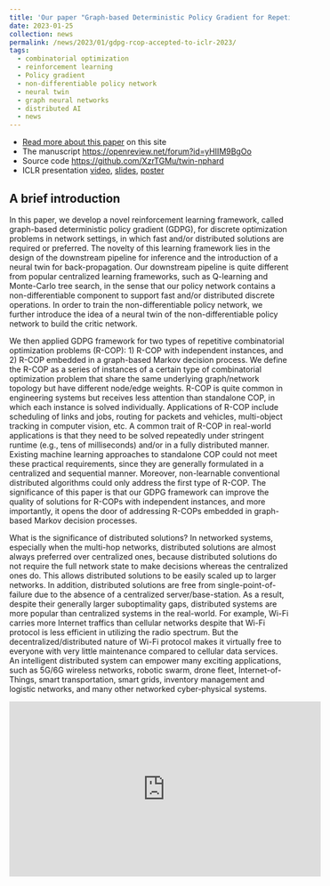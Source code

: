 ```yaml
---
title: 'Our paper "Graph-based Deterministic Policy Gradient for Repetitive Combinatorial Optimization Problems" is accepted to International Conference on Learning Representations (ICLR) 2023'
date: 2023-01-25
collection: news
permalink: /news/2023/01/gdpg-rcop-accepted-to-iclr-2023/
tags:
  - combinatorial optimization
  - reinforcement learning
  - Policy gradient
  - non-differentiable policy network
  - neural twin
  - graph neural networks
  - distributed AI
  - news
---
```



- [Read more about this paper](/publications/2023-02-01-graph-based-deterministic-policy-gradient-for-rcop.html) on this site
- The manuscript <https://openreview.net/forum?id=yHIIM9BgOo> 
- Source code <https://github.com/XzrTGMu/twin-nphard>
- ICLR presentation [video](https://youtu.be/fK9zqsjNqvg), [slides](/files/GDPG-Twin-ICLR-2023-ID4014.pdf), [poster](/files/GDPG-Twin-ICLR-2023-ID4014.pdf)


## A brief introduction

In this paper, we develop a novel reinforcement learning framework, called graph-based deterministic policy gradient (GDPG), for discrete optimization problems in network settings, in which fast and/or distributed solutions are required or preferred. 
The novelty of this learning framework lies in the design of the downstream pipeline for inference and the introduction of a neural twin for back-propagation. 
Our downstream pipeline is quite different from popular centralized learning frameworks, such as Q-learning and Monte-Carlo tree search, in the sense that our policy network contains a non-differentiable component to support fast and/or distributed discrete operations. 
In order to train the non-differentiable policy network, we further introduce the idea of a neural twin of the non-differentiable policy network to build the critic network.

We then applied GDPG framework for two types of repetitive combinatorial optimization problems (R-COP): 1) R-COP with independent instances, and 2) R-COP embedded in a graph-based Markov decision process.
We define the R-COP as a series of instances of a certain type of combinatorial optimization problem that share the same underlying graph/network topology but have different node/edge weights.
R-COP is quite common in engineering systems but receives less attention than standalone COP, in which each instance is solved individually.
Applications of R-COP include scheduling of links and jobs, routing for packets and vehicles, multi-object tracking in computer vision, etc.
A common trait of R-COP in real-world applications is that they need to be solved repeatedly under stringent runtime (e.g., tens of milliseconds) and/or in a fully distributed manner.
Existing machine learning approaches to standalone COP could not meet these practical requirements, since they are generally formulated in a centralized and sequential manner.
Moreover, non-learnable conventional distributed algorithms could only address the first type of R-COP.
The significance of this paper is that our GDPG framework can improve the quality of solutions for R-COPs with independent instances, and more importantly, it opens the door of addressing R-COPs embedded in graph-based Markov decision processes.

What is the significance of distributed solutions? In networked systems, especially when the multi-hop networks, distributed solutions are almost always preferred over centralized ones, because distributed solutions do not require the full network state to make decisions whereas the centralized ones do. 
This allows distributed solutions to be easily scaled up to larger networks.
In addition, distributed solutions are free from single-point-of-failure due to the absence of a centralized server/base-station.
As a result, despite their generally larger suboptimality gaps, distributed systems are more popular than centralized systems in the real-world. 
For example, Wi-Fi carries more Internet traffics than cellular networks despite that Wi-Fi protocol is less efficient in utilizing the radio spectrum. 
But the decentralized/distributed nature of Wi-Fi protocol makes it virtually free to everyone with very little maintenance compared to cellular data services.
An intelligent distributed system can empower many exciting applications, such as 5G/6G wireless networks, robotic swarm, drone fleet, Internet-of-Things, smart transportation, smart grids, inventory management and logistic networks, and many other networked cyber-physical systems. 

<iframe width="560" height="315" src="https://www.youtube.com/embed/fK9zqsjNqvg" title="ICLR 2023 ID4014 presentation" frameborder="0" allow="accelerometer; autoplay; clipboard-write; encrypted-media; gyroscope; picture-in-picture" allowfullscreen></iframe>

